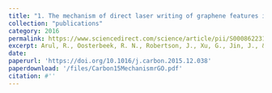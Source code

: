 ```yaml
---
title: "1. The mechanism of direct laser writing of graphene features into graphene oxide films involves photoreduction and thermally assisted structural rearrangement"
collection: "publications"
category: 2016
permalink: https://www.sciencedirect.com/science/article/pii/S0008622315305182
excerpt: Arul, R., Oosterbeek, R. N., Robertson, J., Xu, G., Jin, J., & Simpson, M. C. (2016). The mechanism of direct laser writing of graphene features into graphene oxide films involves photoreduction and thermally assisted structural rearrangement. Carbon, 99, 423-431.
date: 
paperurl: 'https://doi.org/10.1016/j.carbon.2015.12.038'
paperdownload: '/files/Carbon15MechanismrGO.pdf'
citation: #''
---
```


